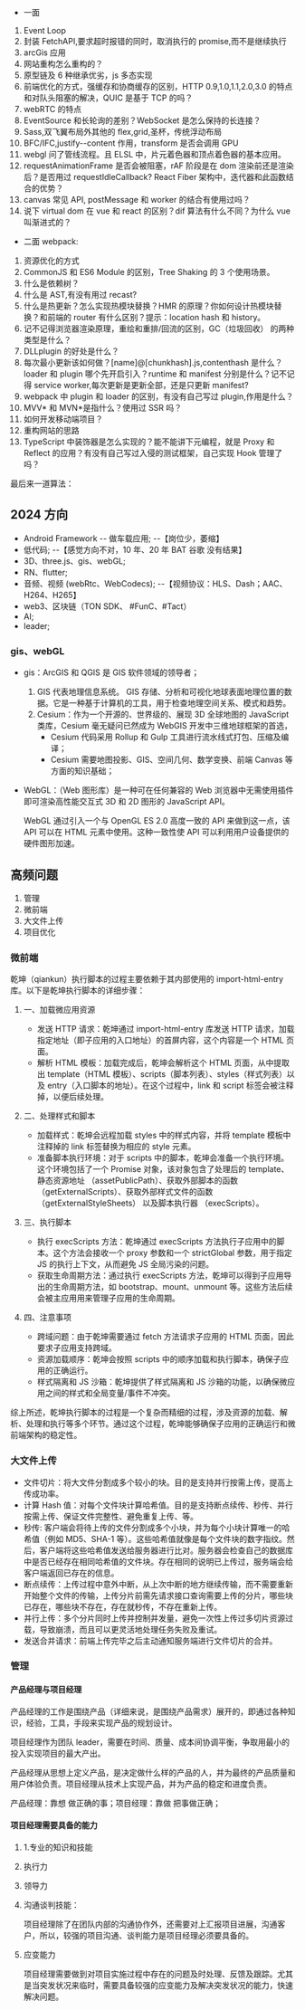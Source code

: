 - 一面

1. Event Loop
2. 封装 FetchAPI,要求超时报错的同时，取消执行的 promise,而不是继续执行
3. arcGis 应用
4. 网站重构怎么重构的？
5. 原型链及 6 种继承优劣，js 多态实现
6. 前端优化的方式，强缓存和协商缓存的区别，HTTP 0.9,1.0,1.1,2.0,3.0 的特点和对队头阻塞的解决，QUIC 是基于 TCP 的吗？
7. webRTC 的特点
8. EventSource 和长轮询的差别？WebSocket 是怎么保持的长连接？
9. Sass,双飞翼布局外其他的 flex,grid,圣杯，传统浮动布局
10. BFC/IFC,justify--content 作用，transform 是否会调用 GPU
11. webgl 问了管线流程。且 ELSL 中，片元着色器和顶点着色器的基本应用。
12. requestAnimationFrame 是否会被阻塞，rAF 阶段是在 dom 渲染前还是渲染后？是否用过 requestIdleCallback? React Fiber 架构中，迭代器和此函数结合的优势？
13. canvas 常见 API, postMessage 和 worker 的结合有使用过吗？
14. 说下 virtual dom 在 vue 和 react 的区别？dif 算法有什么不同？为什么 vue 叫渐进式的？

- 二面 webpack:

1. 资源优化的方式
2. CommonJS 和 ES6 Module 的区别，Tree Shaking 的 3 个使用场景。
3. 什么是依赖树？
4. 什么是 AST,有没有用过 recast?
5. 什么是热更新？怎么实现热模块替换？HMR 的原理？你如何设计热模块替换？和前端的 router 有什么区别？提示：location hash 和 history。
6. 记不记得浏览器渲染原理，重绘和重排/回流的区别，GC（垃圾回收） 的两种类型是什么？
7. DLLplugin 的好处是什么？
8. 每次最小更新该如何做？[name]@[chunkhash].js,contenthash 是什么？loader 和 plugin 哪个先开启引入？runtime 和 manifest 分别是什么？记不记得 service worker,每次更新是更新全部，还是只更新 manifest?
9. webpack 中 plugin 和 loader 的区别，有没有自己写过 plugin,作用是什么？
10. MVV* 和 MVN*是指什么？使用过 SSR 吗？
11. 如何开发移动端项目？
12. 重构网站的思路
13. TypeScript 中装饰器是怎么实现的？能不能讲下元编程，就是 Proxy 和 Reflect 的应用？有没有自己写过入侵的测试框架，自己实现 Hook 管理了吗？

最后来一道算法：

## 2024 方向

- Android Framework -- 做车载应用; --【岗位少，萎缩】
- 低代码; --【感觉方向不对，10 年、20 年 BAT 谷歌 没有结果】
- 3D、three.js、gis、webGL;
- RN、flutter;
- 音频、视频 (webRtc、WebCodecs); --【视频协议：HLS、Dash；AAC、H264、H265】
- web3、区块链（TON SDK、 #FunC、#Tact）
- AI;
- leader;

### gis、webGL

- gis：ArcGIS 和 QGIS 是 GIS 软件领域的领导者；

  1. GIS 代表地理信息系统。 GIS 存储、分析和可视化地球表面地理位置的数据。它是一种基于计算机的工具，用于检查地理空间关系、模式和趋势。
  2. Cesium：作为一个开源的、世界级的、展现 3D 全球地图的 JavaScript 类库，Cesium 毫无疑问已然成为 WebGIS 开发中三维地球框架的首选，
     - Cesium 代码采用 Rollup 和 Gulp 工具进行流水线式打包、压缩及编译；
     - Cesium 需要地图投影、GIS、空间几何、数学变换、前端 Canvas 等方面的知识基础；

- WebGL：（Web 图形库）是一种可在任何兼容的 Web 浏览器中无需使用插件即可渲染高性能交互式 3D 和 2D 图形的 JavaScript API。

  WebGL 通过引入一个与 OpenGL ES 2.0 高度一致的 API 来做到这一点，该 API 可以在 HTML <canvas> 元素中使用。这种一致性使 API 可以利用用户设备提供的硬件图形加速。

## 高频问题

1. 管理
2. 微前端
3. 大文件上传
4. 项目优化

### 微前端

乾坤（qiankun）执行脚本的过程主要依赖于其内部使用的 import-html-entry 库。以下是乾坤执行脚本的详细步骤：

1. 一、加载微应用资源

   - 发送 HTTP 请求：乾坤通过 import-html-entry 库发送 HTTP 请求，加载指定地址（即子应用的入口地址）的首屏内容，这个内容是一个 HTML 页面。
   - 解析 HTML 模板：加载完成后，乾坤会解析这个 HTML 页面，从中提取出 template（HTML 模板）、scripts（脚本列表）、styles（样式列表）以及 entry（入口脚本的地址）。在这个过程中，link 和 script 标签会被注释掉，以便后续处理。

2. 二、处理样式和脚本

   - 加载样式：乾坤会远程加载 styles 中的样式内容，并将 template 模板中注释掉的 link 标签替换为相应的 style 元素。
   - 准备脚本执行环境：对于 scripts 中的脚本，乾坤会准备一个执行环境。这个环境包括了一个 Promise 对象，该对象包含了处理后的 template、静态资源地址 （assetPublicPath）、获取外部脚本的函数 （getExternalScripts）、获取外部样式文件的函数 （getExternalStyleSheets） 以及脚本执行器 （execScripts）。

3. 三、执行脚本

   - 执行 execScripts 方法：乾坤通过 execScripts 方法执行子应用中的脚本。这个方法会接收一个 proxy 参数和一个 strictGlobal 参数，用于指定 JS 的执行上下文，从而避免 JS 全局污染的问题。
   - 获取生命周期方法：通过执行 execScripts 方法，乾坤可以得到子应用导出的生命周期方法，如 bootstrap、mount、unmount 等。这些方法后续会被主应用用来管理子应用的生命周期。

4. 四、注意事项

   - 跨域问题：由于乾坤需要通过 fetch 方法请求子应用的 HTML 页面，因此要求子应用支持跨域。
   - 资源加载顺序：乾坤会按照 scripts 中的顺序加载和执行脚本，确保子应用的正确运行。
   - 样式隔离和 JS 沙箱：乾坤提供了样式隔离和 JS 沙箱的功能，以确保微应用之间的样式和全局变量/事件不冲突。

综上所述，乾坤执行脚本的过程是一个复杂而精细的过程，涉及资源的加载、解析、处理和执行等多个环节。通过这个过程，乾坤能够确保子应用的正确运行和微前端架构的稳定性。

### 大文件上传

- 文件切片：将大文件分割成多个较小的块。目的是支持并行按需上传，提高上传成功率。
- 计算 Hash 值：对每个文件块计算哈希值。目的是支持断点续传、秒传、并行按需上传、保证文件完整性、避免重复上传、等。
- 秒传: 客户端会将待上传的文件分割成多个小块，并为每个小块计算唯一的哈希值（例如 MD5、SHA-1 等）。这些哈希值就像是每个文件块的数字指纹。然后，客户端将这些哈希值发送给服务器进行比对。服务器会检查自己的数据库中是否已经存在相同哈希值的文件块。存在相同的说明已上传过，服务端会给客户端返回已存在的信息。
- 断点续传：上传过程中意外中断，从上次中断的地方继续传输，而不需要重新开始整个文件的传输，上传分片前需先请求接口查询需要上传的分片，哪些块已存在，哪些块不存在，存在就秒传，不存在重新上传。
- 并行上传：多个分片同时上传并控制并发量，避免一次性上传过多切片资源过载，导致崩溃，而且可以更灵活地处理任务失败及重试。
- 发送合并请求：前端上传完毕之后主动通知服务端进行文件切片的合并。

### 管理

#### 产品经理与项目经理

产品经理的工作是围绕产品（详细来说，是围绕产品需求）展开的，即通过各种知识，经验，工具，手段来实现产品的规划设计。

项目经理作为团队 leader，需要在时间、质量、成本间协调平衡，争取用最小的投入实现项目的最大产出。

产品经理从思想上定义产品，是决定做什么样的产品的人，并为最终的产品质量和用户体验负责。项目经理从技术上实现产品，并为产品的稳定和进度负责。

产品经理：靠想 做正确的事；项目经理：靠做 把事做正确；

#### 项目经理需要具备的能力

1. 1.专业的知识和技能
2. 执行力
3. 领导力
4. 沟通谈判技能：

   项目经理除了在团队内部的沟通协作外，还需要对上汇报项目进展，沟通客户，所以，较强的项目沟通、谈判能力是项目经理必须要具备的。

5. 应变能力

   项目经理需要做到对项目实施过程中存在的问题及时处理、反馈及跟踪。尤其是当突发状况来临时，需要具备较强的应变能力及解决突发状况的能力，快速解决问题。
